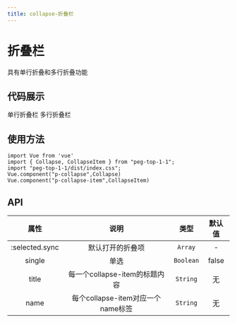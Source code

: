 ```yaml
---
title: collapse-折叠栏
---
```

# 折叠栏
具有单行折叠和多行折叠功能
## 代码展示
单行折叠栏
<ClientOnly>
  <CollapseDemo1/>
</ClientOnly>
多行折叠栏
<ClientOnly>
  <CollapseDemo2/>
</ClientOnly>

## 使用方法
~~~
import Vue from 'vue'
import { Collapse, CollapseItem } from "peg-top-1-1";
import "peg-top-1-1/dist/index.css";
Vue.component("p-collapse",Collapse)
Vue.component("p-collapse-item",CollapseItem)
~~~

## API

|      属性      |               说明                |   类型    | 默认值 |
| :------------: | :-------------------------------: | :-------: | :----: |
| :selected.sync |         默认打开的折叠项          |  `Array`  |   -    |
|     single     |               单选                | `Boolean` | false  |
|     title      |   每一个collapse-item的标题内容   | `String`  |   无   |
|      name      | 每个collapse-item对应一个name标签 | `String`  |   无   |
